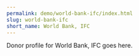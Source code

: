 ```yaml
---
permalink: demo/world-bank-ifc/index.html
slug: world-bank-ifc
short_name: World Bank, IFC
---
```


Donor profile for World Bank, IFC goes here.
